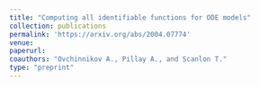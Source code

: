 ```yaml
---
title: "Computing all identifiable functions for ODE models"
collection: publications
permalink: 'https://arxiv.org/abs/2004.07774'
venue:
paperurl:
coauthors: "Ovchinnikov A., Pillay A., and Scanlon T."
type: "preprint"
---
```



